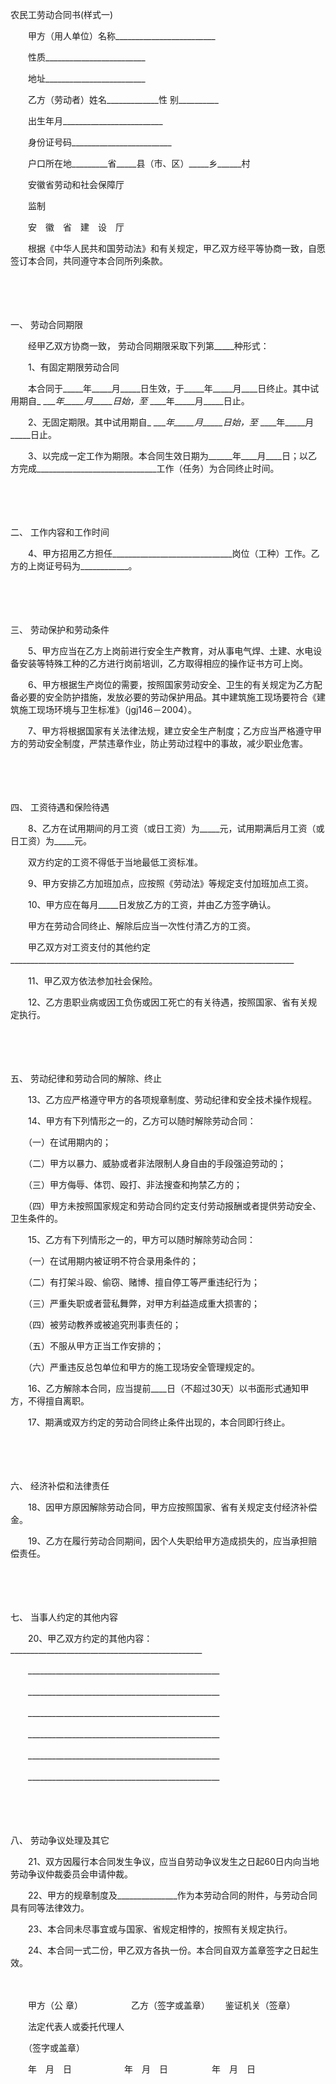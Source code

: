 



农民工劳动合同书(样式一)



 

　　甲方（用人单位）名称_________________________

　　性质_________________________

　　地址_________________________　　

　　乙方（劳动者）姓名_____________性 别__________

　　出生年月_________________________

　　身份证号码_________________________

　　户口所在地_________省_____县（市、区）_____乡______村　　

　　安徽省劳动和社会保障厅

　　监制

　　安　徽　省　建　设　厅　　

　　根据《中华人民共和国劳动法》和有关规定，甲乙双方经平等协商一致，自愿签订本合同，共同遵守本合同所列条款。

　　

　　

一、
劳动合同期限

　　经甲乙双方协商一致， 劳动合同期限采取下列第_____种形式：

　　1、有固定期限劳动合同

　　本合同于_____年_____月_____日生效，于_____年_____月____日终止。其中试用期自_ ____年_____月_____日始，至_ ____年_____月_____日止。

　　2、无固定期限。其中试用期自_ ____年_____月_____日始，至_ ____年_____月_____日止。

　　3、以完成一定工作为期限。本合同生效日期为______年____月____日；以乙方完成______________________________工作（任务）为合同终止时间。

　　

　　

二、
工作内容和工作时间

　　4、甲方招用乙方担任______________________________岗位（工种）工作。乙方的上岗证号码为____________。

　　

　　

三、
劳动保护和劳动条件

　　5、甲方应当在乙方上岗前进行安全生产教育，对从事电气焊、土建、水电设备安装等特殊工种的乙方进行岗前培训，乙方取得相应的操作证书方可上岗。

　　6、甲方根据生产岗位的需要，按照国家劳动安全、卫生的有关规定为乙方配备必要的安全防护措施，发放必要的劳动保护用品。其中建筑施工现场要符合《建筑施工现场环境与卫生标准》（jgj146－2004）。

　　7、甲方将根据国家有关法律法规，建立安全生产制度；乙方应当严格遵守甲方的劳动安全制度，严禁违章作业，防止劳动过程中的事故，减少职业危害。

　　

　　

四、
工资待遇和保险待遇

　　8、乙方在试用期间的月工资（或日工资）为_____元，试用期满后月工资（或日工资）为_____元。

　　双方约定的工资不得低于当地最低工资标准。

　　9、甲方安排乙方加班加点，应按照《劳动法》等规定支付加班加点工资。

　　10、甲方应在每月_____日发放乙方的工资，并由乙方签字确认。

　　甲方在劳动合同终止、解除后应当一次性付清乙方的工资。

　　甲乙双方对工资支付的其他约定　 _______________________________________________________________________　　

　　11、甲乙双方依法参加社会保险。

　　12、乙方患职业病或因工负伤或因工死亡的有关待遇，按照国家、省有关规定执行。

　　

　　

五、
劳动纪律和劳动合同的解除、终止

　　13、乙方应严格遵守甲方的各项规章制度、劳动纪律和安全技术操作规程。

　　14、甲方有下列情形之一的，乙方可以随时解除劳动合同：

　　（一）在试用期内的；

　　（二）甲方以暴力、威胁或者非法限制人身自由的手段强迫劳动的；

　　（三）甲方侮辱、体罚、殴打、非法搜查和拘禁乙方的；

　　（四）甲方未按照国家规定和劳动合同约定支付劳动报酬或者提供劳动安全、卫生条件的。

　　15、乙方有下列情形之一的，甲方可以随时解除劳动合同：

　　（一）在试用期内被证明不符合录用条件的；

　　（二）有打架斗殴、偷窃、赌博、擅自停工等严重违纪行为；

　　（三）严重失职或者营私舞弊，对甲方利益造成重大损害的；

　　（四）被劳动教养或被追究刑事责任的；

　　（五）不服从甲方正当工作安排的；

　　（六）严重违反总包单位和甲方的施工现场安全管理规定的。

　　16、乙方解除本合同，应当提前____日（不超过30天）以书面形式通知甲方，不得擅自离职。

　　17、期满或双方约定的劳动合同终止条件出现的，本合同即行终止。

　　

　　

六、
经济补偿和法律责任

　　18、因甲方原因解除劳动合同，甲方应按照国家、省有关规定支付经济补偿金。

　　19、乙方在履行劳动合同期间，因个人失职给甲方造成损失的，应当承担赔偿责任。

　　

　　

七、
当事人约定的其他内容

　　20、甲乙双方约定的其他内容：________________________________________________

　　________________________________________________

　　________________________________________________

　　________________________________________________

　　________________________________________________

　　________________________________________________

　　________________________________________________

　　

　　

八、
劳动争议处理及其它

　　21、双方因履行本合同发生争议，应当自劳动争议发生之日起60日内向当地劳动争议仲裁委员会申请仲裁。

　　22、甲方的规章制度及_______________作为本劳动合同的附件，与劳动合同具有同等法律效力。

　　23、本合同未尽事宜或与国家、省规定相悖的，按照有关规定执行。

　　24、本合同一式二份，甲乙双方各执一份。本合同自双方盖章签字之日起生效。

　　　　

　　甲方（公 章）　　　　　　乙方（签字或盖章）　　 鉴证机关（签章）　　

　　法定代表人或委托代理人

　　（签字或盖章）　　

　　年　月　日　　　　　　年　月　日　　　　　年　月　日